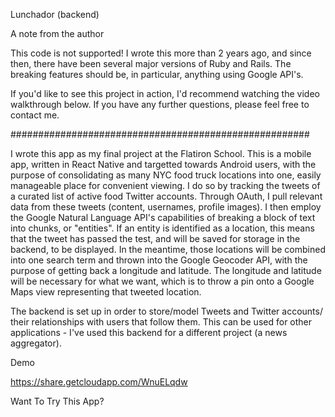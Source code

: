 Lunchador (backend)

A note from the author

This code is not supported! I wrote this more than 2 years ago, and since then, there have been several major versions of Ruby and Rails. The breaking features should be, in particular, anything using Google API's.

If you'd like to see this project in action, I'd recommend watching the video walkthrough below. If you have any further questions, please feel free to contact me.

######################################################

I wrote this app as my final project at the Flatiron School. This is a mobile app, written in React Native and targetted towards Android users, with the purpose of consolidating as many NYC food truck locations into one, easily manageable place for convenient viewing. I do so by tracking the tweets of a curated list of active food Twitter accounts. Through OAuth, I pull relevant data from these tweets (content, usernames, profile images). I then employ the Google Natural Language API's capabilities of breaking a block of text into chunks, or "entities". If an entity is identified as a location, this means that the tweet has passed the test, and will be saved for storage in the backend, to be displayed. In the meantime, those locations will be combined into one search term and thrown into the Google Geocoder API, with the purpose of getting back a longitude and latitude. The longitude and latitude will be necessary for what we want, which is to throw a pin onto a Google Maps view representing that tweeted location.

The backend is set up in order to store/model Tweets and Twitter accounts/ their relationships with users that follow them. This can be used for other applications - I've used this backend for a different project (a news aggregator).

Demo

https://share.getcloudapp.com/WnuELqdw

Want To Try This App?

